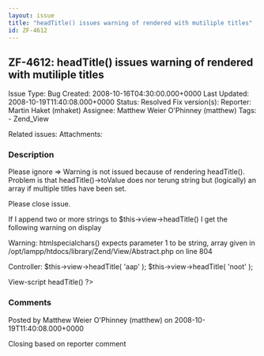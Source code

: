 ```yaml
---
layout: issue
title: "headTitle() issues warning of rendered with mutiliple titles"
id: ZF-4612
---
```


ZF-4612: headTitle() issues warning of rendered with mutiliple titles
---------------------------------------------------------------------

 Issue Type: Bug Created: 2008-10-16T04:30:00.000+0000 Last Updated: 2008-10-19T11:40:08.000+0000 Status: Resolved Fix version(s): 
 Reporter:  Martin Haket (mhaket)  Assignee:  Matthew Weier O'Phinney (matthew)  Tags: - Zend\_View
 
 Related issues: 
 Attachments: 
### Description

Please ignore => Warning is not issued because of rendering headTitle(). Problem is that headTitle()->toValue does nor terung string but (logically) an array if multiple titles have been set.

Please close issue.

If I append two or more strings to $this->view->headTitle() I get the following warning on display

Warning: htmlspecialchars() expects parameter 1 to be string, array given in /opt/lampp/htdocs/library/Zend/View/Abstract.php on line 804

Controller: $this->view->headTitle( 'aap' ); $this->view->headTitle( 'noot' );

View-script <?= $this->headTitle() ?>

 

 

### Comments

Posted by Matthew Weier O'Phinney (matthew) on 2008-10-19T11:40:08.000+0000

Closing based on reporter comment

 

 